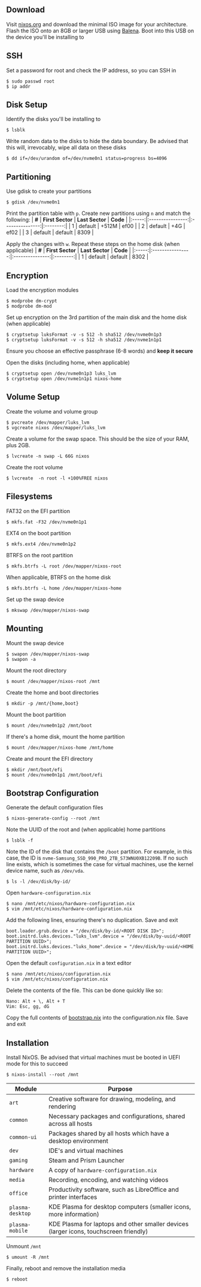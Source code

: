 ## Download
Visit [nixos.org](https://nixos.org/download/) and download the minimal ISO image for your architecture. Flash the ISO onto an 8GB or larger USB using [Balena](https://etcher.balena.io/). Boot into this USB on the device you'll be installing to

## SSH
Set a password for root and check the IP address, so you can SSH in
```
$ sudo passwd root
$ ip addr
```

## Disk Setup
Identify the disks you'll be installing to
```
$ lsblk
```

Write random data to the disks to hide the data boundary. Be advised that this will, irrevocably, wipe all data on these disks
```
$ dd if=/dev/urandom of=/dev/nvme0n1 status=progress bs=4096
```

## Partitioning
Use gdisk to create your partitions
```
$ gdisk /dev/nvme0n1
```
Print the partition table with `p`. Create new partitions using `n` and match the following:
| **#** | **First Sector** | **Last Sector** | **Code** |
|:-----:|:----------------:|:---------------:|:--------:|
|   1   |      default     |      +512M      |   ef00   |
|   2   |      default     |       +4G       |   ef02   |
|   3   |      default     |     default     |   8309   |

Apply the changes with `w`. Repeat these steps on the home disk (when applicable)
| **#** | **First Sector** | **Last Sector** | **Code** |
|:-----:|:----------------:|:---------------:|:--------:|
|   1   |      default     |     default     |   8302   |

## Encryption
Load the encryption modules
```
$ modprobe dm-crypt
$ modprobe dm-mod
```

Set up encryption on the 3rd partition of the main disk and the home disk (when applicable)
```
$ cryptsetup luksFormat -v -s 512 -h sha512 /dev/nvme0n1p3
$ cryptsetup luksFormat -v -s 512 -h sha512 /dev/nvme1n1p1
```
Ensure you choose an effective passphrase (6-8 words) and **keep it secure**

Open the disks (including home, when applicable)
```
$ cryptsetup open /dev/nvme0n1p3 luks_lvm
$ cryptsetup open /dev/nvme1n1p1 nixos-home
```

## Volume Setup
Create the volume and volume group
```
$ pvcreate /dev/mapper/luks_lvm
$ vgcreate nixos /dev/mapper/luks_lvm
```

Create a volume for the swap space. This should be the size of your RAM, plus 2GB.
```
$ lvcreate -n swap -L 66G nixos
```

Create the root volume
```
$ lvcreate  -n root -l +100%FREE nixos
```

## Filesystems
FAT32 on the EFI partition
```
$ mkfs.fat -F32 /dev/nvme0n1p1
```
EXT4 on the boot partition
```
$ mkfs.ext4 /dev/nvme0n1p2
```
BTRFS on the root partition
```
$ mkfs.btrfs -L root /dev/mapper/nixos-root
```
When applicable, BTRFS on the home disk
```
$ mkfs.btrfs -L home /dev/mapper/nixos-home
```

Set up the swap device
```
$ mkswap /dev/mapper/nixos-swap
```

## Mounting
Mount the swap device
```
$ swapon /dev/mapper/nixos-swap
$ swapon -a
```
Mount the root directory
```
$ mount /dev/mapper/nixos-root /mnt
```
Create the home and boot directories
```
$ mkdir -p /mnt/{home,boot}
```
Mount the boot partition
```
$ mount /dev/nvme0n1p2 /mnt/boot
```
If there's a home disk, mount the home partition
```
$ mount /dev/mapper/nixos-home /mnt/home
```
Create and mount the EFI directory
```
$ mkdir /mnt/boot/efi
$ mount /dev/nvme0n1p1 /mnt/boot/efi
```

## Bootstrap Configuration
Generate the default configuration files
```
$ nixos-generate-config --root /mnt
```

Note the UUID of the root and (when applicable) home partitions
```
$ lsblk -f
```

Note the ID of the disk that contains the `/boot` partition. For example, in this case, the ID is `nvme-Samsung_SSD_990_PRO_2TB_S73WNU0XB12209B`. If no such line exists, which is sometimes the case for virtual machines, use the kernel device name, such as `/dev/vda`.
```
$ ls -l /dev/disk/by-id/
```

Open `hardware-configuration.nix`
```
$ nano /mnt/etc/nixos/hardware-configuration.nix
$ vim /mnt/etc/nixos/hardware-configuration.nix
```

Add the following lines, ensuring there's no duplication. Save and exit
```
boot.loader.grub.device = "/dev/disk/by-id/<ROOT DISK ID>";
boot.initrd.luks.devices."luks_lvm".device = "/dev/disk/by-uuid/<ROOT PARTITION UUID>";
boot.initrd.luks.devices."luks_home".device = "/dev/disk/by-uuid/<HOME PARTITION UUID>";
```

Open the default `configuration.nix` in a text editor
```
$ nano /mnt/etc/nixos/configuration.nix
$ vim /mnt/etc/nixos/configuration.nix
```
Delete the contents of the file. This can be done quickly like so:
```
Nano: Alt + \, Alt + T
Vim: Esc, gg, dG
```
Copy the full contents of [bootstrap.nix](bootstrap.nix) into the configuration.nix file. Save and exit


## Installation
Install NixOS. Be advised that virtual machines must be booted in UEFI mode for this to succeed
```
$ nixos-install --root /mnt
```
| Module | Purpose |
|--|--|
| `art` | Creative software for drawing, modeling, and rendering |
| `common` | Necessary packages and configurations, shared across all hosts  |
| `common-ui` | Packages shared by all hosts which have a desktop environment  |
| `dev` | IDE's and virtual machines |
| `gaming` | Steam and Prism Launcher |
| `hardware` | A copy of `hardware-configuration.nix`  |
| `media` | Recording, encoding, and watching videos  |
| `office` | Productivity software, such as LibreOffice and printer interfaces  |
| `plasma-desktop` | KDE Plasma for desktop computers (smaller icons, more information)  |
| `plasma-mobile` | KDE Plasma for laptops and other smaller devices (larger icons, touchscreen friendly)  |



Unmount `/mnt`
```
$ umount -R /mnt
```
Finally, reboot and remove the installation media 
```
$ reboot
```